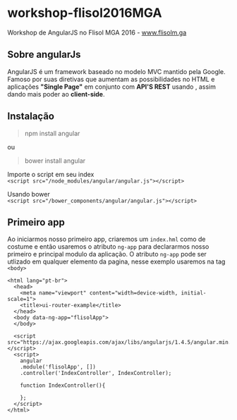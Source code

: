 # workshop-flisol2016MGA
Workshop de AngularJS no Flisol MGA 2016 - www.flisolm.ga

## Sobre angularJs
AngularJS é um framework baseado no modelo MVC mantido pela Google. Famoso por suas diretivas que aumentam as possibilidades no HTML e aplicações **"Single Page"** em conjunto com **API'S REST**  usando , assim dando mais poder ao **client-side**.

## Instalação 

>npm install angular

ou

>bower install angular

Importe o script em seu index  
```<script src="/node_modules/angular/angular.js"></script>```

Usando bower  
```<script src="/bower_components/angular/angular.js"></script>```


## Primeiro app

Ao iniciarmos nosso primeiro app, criaremos um ```index.hml``` como de costume e então usaremos o atributo ```ng-app``` para declararmos nosso primeiro e principal modulo da aplicação. O atributo ```ng-app``` pode ser utlizado em qualquer elemento da pagina, nesse exemplo usaremos na tag ```<body>```

```
<html lang="pt-br">
  <head>
    <meta name="viewport" content="width=device-width, initial-scale=1">
    <title>ui-router-example</title>
  </head>
  <body data-ng-app="flisolApp">
  </body>
  
  <script src="https://ajax.googleapis.com/ajax/libs/angularjs/1.4.5/angular.min.js"></script>
  <script>
    angular
    .module('flisolApp', [])
    .controller('IndexController', IndexController);
    ​
    function IndexController(){
    	
    };
  </script>
</html>
``` 